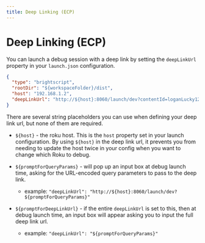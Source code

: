 ```yaml
---
title: Deep Linking (ECP)
---
```

# Deep Linking (ECP)

You can launch a debug session with a deep link by setting the `deepLinkUrl` property in your `launch.json` configuration.

```json
{
  "type": "brightscript",
  "rootDir": "${workspaceFolder}/dist",
  "host": "192.168.1.2",
  "deepLinkUrl": "http://${host}:8060/launch/dev?contentId=loganLucky123&mediaType=movie"
}
```

There are several string placeholders you can use when defining your deep link url, but none of them are required.

- `${host}` - the roku host. This is the `host` property set in your launch configuration. By using `${host}` in the deep link url, it prevents you from needing to update the host twice in your config when you want to change which Roku to debug.

- `${promptForQueryParams}` - will pop up an input box at debug launch time, asking for the URL-encoded query parameters to pass to the deep link. 
  - example: `"deepLinkUrl": "http://${host}:8060/launch/dev?${promptForQueryParams}"`
- `${promptForDeepLinkUrl}` - if the entire `deepLinkUrl` is set to this, then at debug launch time, an input box will appear asking you to input the full deep link url. 
  - example: `"deepLinkUrl": "${promptForQueryParams}"`
